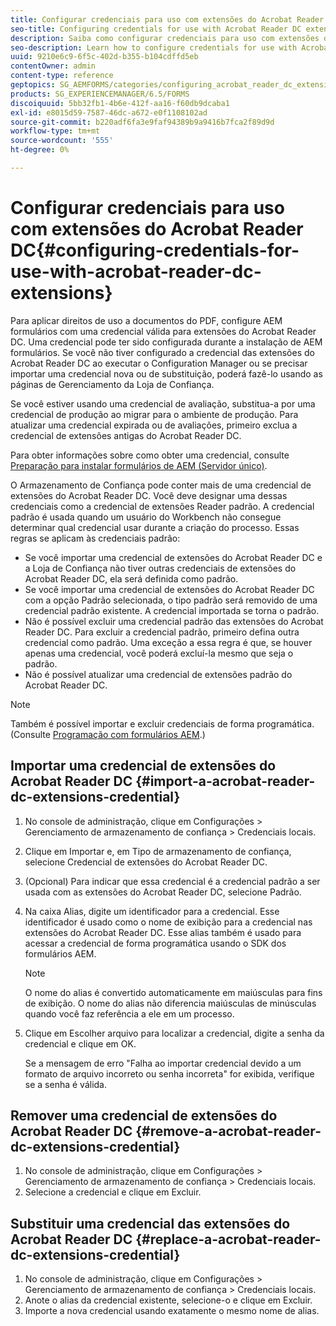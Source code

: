 ```yaml
---
title: Configurar credenciais para uso com extensões do Acrobat Reader DC
seo-title: Configuring credentials for use with Acrobat Reader DC extensions
description: Saiba como configurar credenciais para uso com extensões do Acrobat Reader DC.
seo-description: Learn how to configure credentials for use with Acrobat Reader DC extensions.
uuid: 9210e6c9-6f5c-402d-b355-b104cdffd5eb
contentOwner: admin
content-type: reference
geptopics: SG_AEMFORMS/categories/configuring_acrobat_reader_dc_extensions
products: SG_EXPERIENCEMANAGER/6.5/FORMS
discoiquuid: 5bb32fb1-4b6e-412f-aa16-f60db9dcaba1
exl-id: e8015d59-7587-46dc-a672-e0f1108102ad
source-git-commit: b220adf6fa3e9faf94389b9a9416b7fca2f89d9d
workflow-type: tm+mt
source-wordcount: '555'
ht-degree: 0%

---
```


# Configurar credenciais para uso com extensões do Acrobat Reader DC{#configuring-credentials-for-use-with-acrobat-reader-dc-extensions}

Para aplicar direitos de uso a documentos do PDF, configure AEM formulários com uma credencial válida para extensões do Acrobat Reader DC. Uma credencial pode ter sido configurada durante a instalação de AEM formulários. Se você não tiver configurado a credencial das extensões do Acrobat Reader DC ao executar o Configuration Manager ou se precisar importar uma credencial nova ou de substituição, poderá fazê-lo usando as páginas de Gerenciamento da Loja de Confiança.

Se você estiver usando uma credencial de avaliação, substitua-a por uma credencial de produção ao migrar para o ambiente de produção. Para atualizar uma credencial expirada ou de avaliações, primeiro exclua a credencial de extensões antigas do Acrobat Reader DC.

Para obter informações sobre como obter uma credencial, consulte [Preparação para instalar formulários de AEM (Servidor único)](https://www.adobe.com/go/learn_aemforms_prepareInstallsingle_63).

O Armazenamento de Confiança pode conter mais de uma credencial de extensões do Acrobat Reader DC. Você deve designar uma dessas credenciais como a credencial de extensões Reader padrão. A credencial padrão é usada quando um usuário do Workbench não consegue determinar qual credencial usar durante a criação do processo. Essas regras se aplicam às credenciais padrão:

* Se você importar uma credencial de extensões do Acrobat Reader DC e a Loja de Confiança não tiver outras credenciais de extensões do Acrobat Reader DC, ela será definida como padrão.
* Se você importar uma credencial de extensões do Acrobat Reader DC com a opção Padrão selecionada, o tipo padrão será removido de uma credencial padrão existente. A credencial importada se torna o padrão.
* Não é possível excluir uma credencial padrão das extensões do Acrobat Reader DC. Para excluir a credencial padrão, primeiro defina outra credencial como padrão. Uma exceção a essa regra é que, se houver apenas uma credencial, você poderá excluí-la mesmo que seja o padrão.
* Não é possível atualizar uma credencial de extensões padrão do Acrobat Reader DC.

>[!NOTE]
>
>Também é possível importar e excluir credenciais de forma programática. (Consulte [Programação com formulários AEM](https://www.adobe.com/go/learn_aemforms_programming_63).)

## Importar uma credencial de extensões do Acrobat Reader DC {#import-a-acrobat-reader-dc-extensions-credential}

1. No console de administração, clique em Configurações > Gerenciamento de armazenamento de confiança > Credenciais locais.
1. Clique em Importar e, em Tipo de armazenamento de confiança, selecione Credencial de extensões do Acrobat Reader DC.
1. (Opcional) Para indicar que essa credencial é a credencial padrão a ser usada com as extensões do Acrobat Reader DC, selecione Padrão.
1. Na caixa Alias, digite um identificador para a credencial. Esse identificador é usado como o nome de exibição para a credencial nas extensões do Acrobat Reader DC. Esse alias também é usado para acessar a credencial de forma programática usando o SDK dos formulários AEM.

   >[!NOTE]
   >
   >O nome do alias é convertido automaticamente em maiúsculas para fins de exibição. O nome do alias não diferencia maiúsculas de minúsculas quando você faz referência a ele em um processo.

1. Clique em Escolher arquivo para localizar a credencial, digite a senha da credencial e clique em OK.

   Se a mensagem de erro &quot;Falha ao importar credencial devido a um formato de arquivo incorreto ou senha incorreta&quot; for exibida, verifique se a senha é válida.

## Remover uma credencial de extensões do Acrobat Reader DC {#remove-a-acrobat-reader-dc-extensions-credential}

1. No console de administração, clique em Configurações > Gerenciamento de armazenamento de confiança > Credenciais locais.
1. Selecione a credencial e clique em Excluir.

## Substituir uma credencial das extensões do Acrobat Reader DC {#replace-a-acrobat-reader-dc-extensions-credential}

1. No console de administração, clique em Configurações > Gerenciamento de armazenamento de confiança > Credenciais locais.
1. Anote o alias da credencial existente, selecione-o e clique em Excluir.
1. Importe a nova credencial usando exatamente o mesmo nome de alias.
